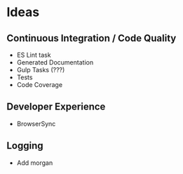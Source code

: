 # Ideas

## Continuous Integration / Code Quality

- ES Lint task
- Generated Documentation
- Gulp Tasks (???)
- Tests
- Code Coverage

## Developer Experience

- BrowserSync

## Logging

- Add morgan